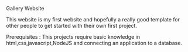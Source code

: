 Gallery Website

This website is my first website and hopefully a really good template for other people to get started with their own first project.

Prerequisites : This projects require basic knowledge in  html,css,javascript,NodeJS and connecting an application to a database. 
